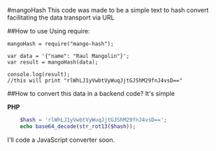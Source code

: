 #mangoHash
This code was made to be a simple text to hash convert facilitating the data transport via URL

##How to use
Using require:

    mangoHash = require("mango-hash");
    
    var data = '{"name": "Raul Mangolin"}';
    var result = mangoHash(data);
    
    console.log(result); 
    //this will print "rlWhLJ1yVwbtVyWuqJjtGJShM29fnJ4vsD=="
    
##How to convert this data in a backend code?
It's simple

**PHP**
```php
    $hash = 'rlWhLJ1yVwbtVyWuqJjtGJShM29fnJ4vsD==';
    echo base64_decode(str_rot13($hash));
```

I'll code a JavaScript converter soon. 